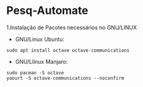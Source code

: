 # Pesq-Automate

1.Instalação de Pacotes necessários no GNU/LINUX

* GNU/Linux Ubuntu:

`sudo apt install octave octave-communications`

* GNU/LIinux Manjaro:

```
sudo pacman -S octave
yaourt -S octave-communications --noconfirm
```

